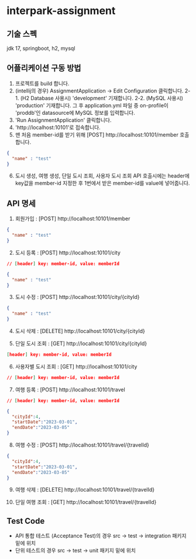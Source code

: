# interpark-assignment

## 기술 스펙
jdk 17, springboot, h2, mysql

## 어플리케이션 구동 방법
1. 프로젝트를 build 합니다.
2. (intellij의 경우) AssignmentApplication -> Edit Configuration 클릭합니다.
2-1. (H2 Database 사용시) 'development' 기재합니다.
2-2. (MySQL 사용시) 'production' 기재합니다. 그 후 application.yml 파일 중 on-profile이 'proddb'인 datasource에 MySQL 정보를 입력합니다.
3. 'Run AssignmentApplication' 클릭합니다.
4. 'http://localhost:10101'로 접속합니다.
5. 맨 처음 member-id를 받기 위해 [POST] http://localhost:10101/member 호출합니다.
```json
{
  "name" : "test"
}
```
6. 도시 생성, 여행 생성, 단일 도시 조회, 사용자 도시 조회 API 호출시에는 header에 key값을 member-id 지정한 후 1번에서 받은 member-id를 value에 넣어줍니다.

## API 명세
1. 회원가입 : [POST] http://localhost:10101/member
```json
{
  "name" : "test"
}
```

2. 도시 등록 : [POST] http://localhost:10101/city
```json
// [header] key: member-id, value: memberId

{
  "name" : "test"
}
```

3. 도시 수정 : [POST] http://localhost:10101/city/{cityId}
```json
{
  "name" : "test"
}
```

4. 도시 삭제 : [DELETE] http://localhost:10101/city/{cityId}

5. 단일 도시 조회 : [GET] http://localhost:10101/city/{cityId}
```json
[header] key: member-id, value: memberId
```

6. 사용자별 도시 조회 : [GET] http://localhost:10101/city
```json
// [header] key: member-id, value: memberId
```

7. 여행 등록 : [POST] http://localhost:10101/travel
```json
// [header] key: member-id, value: memberId

{
  "cityId":4,
  "startDate":"2023-03-01",
  "endDate":"2023-03-05"
}
```

8. 여행 수정 : [POST] http://localhost:10101/travel/{travelId}
```json
{
  "cityId":4,
  "startDate":"2023-03-01",
  "endDate":"2023-03-05"
}
```

9. 여행 삭제 : [DELETE] http://localhost:10101/travel/{travelId}

10. 단일 여행 조회 : [GET] http://localhost:10101/travel/{travelId}

## Test Code
- API 통합 테스트 (Acceptance Test)의 경우 src -> test -> integration 패키지 밑에 위치 
- 단위 테스트의 경우 src -> test -> unit 패키지 밑에 위치 
